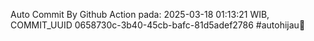 Auto Commit By Github Action pada: 2025-03-18 01:13:21 WIB, COMMIT_UUID 0658730c-3b40-45cb-bafc-81d5adef2786 #autohijau🗿
